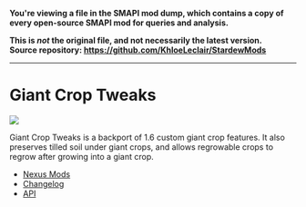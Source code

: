 **You're viewing a file in the SMAPI mod dump, which contains a copy of every open-source SMAPI mod
for queries and analysis.**

**This is _not_ the original file, and not necessarily the latest version.**  
**Source repository: https://github.com/KhloeLeclair/StardewMods**

----

# Giant Crop Tweaks

![](https://staticdelivery.nexusmods.com/mods/1303/images/14370/14370-1667674749-1350082864.png)

Giant Crop Tweaks is a backport of 1.6 custom giant crop features. It also preserves
tilled soil under giant crops, and allows regrowable crops to regrow after growing
into a giant crop.

* [Nexus Mods](https://www.nexusmods.com/stardewvalley/mods/14370)
* [Changelog](https://github.com/KhloeLeclair/StardewMods/blob/main/GiantCropTweaks/CHANGELOG.md)
* [API](https://github.com/KhloeLeclair/StardewMods/blob/main/GiantCropTweaks/IGiantCropTweaks.cs)
